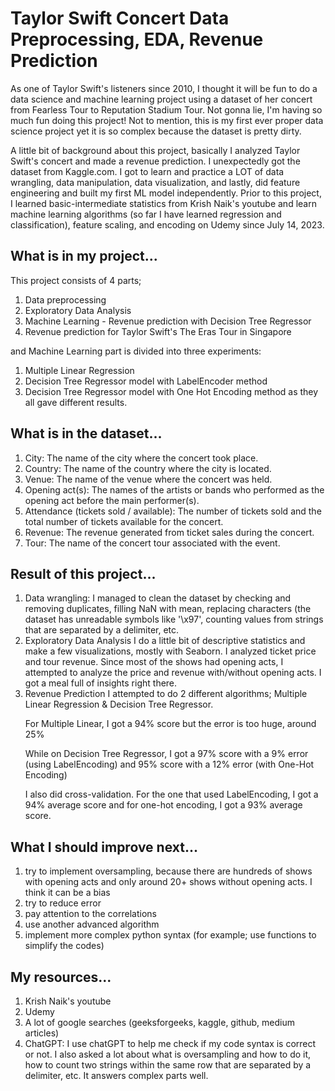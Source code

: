 # Taylor Swift Concert Data Preprocessing, EDA, Revenue Prediction

As one of Taylor Swift's listeners since 2010, I thought it will be fun to do a data science and machine learning project using a dataset of her concert from Fearless Tour to Reputation Stadium Tour. Not gonna lie, I'm having so much fun doing this project! Not to mention, this is my first ever proper data science project yet it is so complex because the dataset is pretty dirty.

A little bit of background about this project, basically I analyzed Taylor Swift's concert and made a revenue prediction. I unexpectedly got the dataset from Kaggle.com. I got to learn and practice a LOT of data wrangling, data manipulation, data visualization, and lastly, did feature engineering and built my first ML model independently. Prior to this project, I learned basic-intermediate statistics from Krish Naik's youtube and learn machine learning algorithms (so far I have learned regression and classification), feature scaling, and encoding on Udemy since July 14, 2023.

## What is in my project...
This project consists of 4 parts;
1) Data preprocessing
2) Exploratory Data Analysis
3) Machine Learning - Revenue prediction with Decision Tree Regressor
4) Revenue prediction for Taylor Swift's The Eras Tour in Singapore

and Machine Learning part is divided into three experiments:
1) Multiple Linear Regression
2) Decision Tree Regressor model with LabelEncoder method
3) Decision Tree Regressor model with One Hot Encoding method
as they all gave different results.

## What is in the dataset...
1) City: The name of the city where the concert took place.
2) Country: The name of the country where the city is located.
3) Venue: The name of the venue where the concert was held.
4) Opening act(s): The names of the artists or bands who performed as the opening act before the main performer(s).
5) Attendance (tickets sold / available): The number of tickets sold and the total number of tickets available for the concert.
6) Revenue: The revenue generated from ticket sales during the concert.
7) Tour: The name of the concert tour associated with the event.

## Result of this project...
1) Data wrangling:
   I managed to clean the dataset by checking and removing duplicates, filling NaN with mean, replacing characters (the dataset has unreadable symbols like '\x97', counting values from strings that are separated by a delimiter, etc.
2) Exploratory Data Analysis
   I do a little bit of descriptive statistics and make a few visualizations, mostly with Seaborn. I analyzed ticket price and tour revenue. Since most of the shows had opening acts, I attempted to analyze the price and revenue with/without opening acts. I got a meal full of insights right there.
3) Revenue Prediction
   I attempted to do 2 different algorithms; Multiple Linear Regression & Decision Tree Regressor.
   <p>For Multiple Linear, I got a 94% score but the error is too huge, around 25%
   <p>While on Decision Tree Regressor, I got a 97% score with a 9% error (using LabelEncoding)
   and 95% score with a 12% error (with One-Hot Encoding)
   <p>I also did cross-validation. For the one that used LabelEncoding, I got a 94% average score
   and for one-hot encoding, I got a 93% average score.</p>

## What I should improve next...
1) try to implement oversampling, because there are hundreds of shows with opening acts and only around 20+ shows without opening acts. I think it can be a bias
2) try to reduce error
3) pay attention to the correlations
4) use another advanced algorithm
5) implement more complex python syntax (for example; use functions to simplify the codes)

## My resources...
1) Krish Naik's youtube
2) Udemy
3) A lot of google searches (geeksforgeeks, kaggle, github, medium articles)
4) ChatGPT: I use chatGPT to help me check if my code syntax is correct or not. I also asked a lot about what is oversampling and how to do it, how to count two strings within the same row that are separated by a delimiter, etc. It answers complex parts well.
